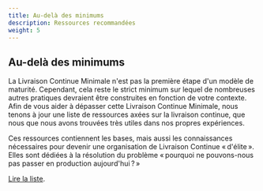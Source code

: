 ```yaml
---
title: Au-delà des minimums
description: Ressources recommandées
weight: 5
---
```


## Au-delà des minimums

La Livraison Continue Minimale n'est pas la première étape d'un modèle de maturité.
Cependant, cela reste le strict minimum sur lequel de nombreuses autres pratiques devraient être construites en fonction de votre contexte.
Afin de vous aider à dépasser cette Livraison Continue Minimale, nous tenons à jour une liste de ressources axées sur la
livraison continue, que nous que nous avons trouvées très utiles dans nos propres expériences.

Ces ressources contiennent les bases, mais aussi les connaissances nécessaires pour devenir une organisation de Livraison Continue « d'élite ».
Elles sont dédiées à la résolution du problème « pourquoi ne pouvons-nous pas passer en production aujourd'hui ? »

[Lire la liste](../../../References).
